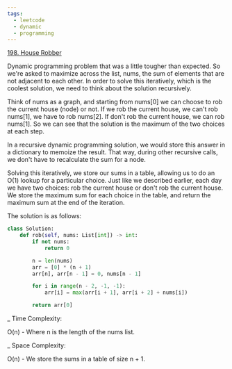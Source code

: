 ```yaml
---
tags:
  - leetcode
  - dynamic
  - programming
---
```


<a href="https://leetcode.com/problems/house-robber/">198. House Robber</a>

Dynamic programming problem that was a little tougher than expected. So we're
asked to maximize across the list, nums, the sum of elements that are not
adjacent to each other. In order to solve this iteratively, which is the coolest
solution, we need to think about the solution recursively.

Think of nums as a graph, and starting from nums[0] we can choose to rob the
current house (node) or not. If we rob the current house, we can't rob nums[1],
we have to rob nums[2]. If don't rob the current house, we can rob nums[1]. So
we can see that the solution is the maximum of the two choices at each step.

In a recursive dynamic programming solution, we would store this answer in a
dictionary to memoize the result. That way, during other recursive calls, we
don't have to recalculate the sum for a node.

Solving this iteratively, we store our sums in a table, allowing us to do an
O(1) lookup for a particular choice. Just like we described earlier, each day we
have two choices: rob the current house or don't rob the current house. We store
the maximum sum for each choice in the table, and return the maximum sum at the
end of the iteration.

The solution is as follows:

```python
class Solution:
    def rob(self, nums: List[int]) -> int:
        if not nums:
            return 0

        n = len(nums)
        arr = [0] * (n + 1)
        arr[n], arr[n - 1] = 0, nums[n - 1]

        for i in range(n - 2, -1, -1):
            arr[i] = max(arr[i + 1], arr[i + 2] + nums[i])

        return arr[0]
```

\_ Time Complexity:

O(n) - Where n is the length of the nums list.

\_ Space Complexity:

O(n) - We store the sums in a table of size n + 1.
